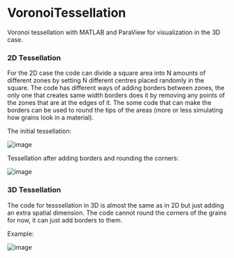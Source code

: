 # VoronoiTessellation
Voronoi tessellation with MATLAB and ParaView for visualization in the 3D case.
### 2D Tessellation
For the 2D case the code can divide a square area into N amounts of different zones by setting N different centres placed randomly in the square. The code has different ways of adding borders between zones, the only one that creates same width borders does it by removing any points of the zones that are at the edges of it. The some code that can make the borders can be used to round the tips of the areas (more or less simulating how grains look in a material).

The initial tessellation:

![image](https://user-images.githubusercontent.com/26636053/156362857-9758e2db-86be-4af0-bace-15d060a76ba7.png)

Tessellation after adding borders and rounding the corners:

![image](https://user-images.githubusercontent.com/26636053/156363124-7ff4f2b9-d275-4d28-a6f5-4790d8e8821a.png)

### 3D Tessellation
The code for tesssellation in 3D is almost the same as in 2D but just adding an extra spatial dimension. The code cannot round the corners of the grains for now, it can just add borders to them.

Example:

![image](https://user-images.githubusercontent.com/26636053/156364779-72fc0930-7ed1-46c8-83fb-4a78bb2cfd40.png)
